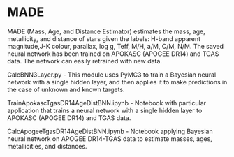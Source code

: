 # MADE
MADE (Mass, Age, and Distance Estimator) estimates the mass, age, metallicity, and distance of stars given the labels: H-band apparent magnitude,J-K colour, parallax, log g, Teff, M/H, a/M, C/M, N/M. The saved neural network has been trained on APOKASC (APOGEE DR14) and TGAS data. The network can easily retrained with new data.

CalcBNN3Layer.py - This module uses PyMC3 to train a Bayesian neural network with a single hidden layer, and then applies it to make predictions in the case of unknown and known targets.

TrainApokascTgasDR14AgeDistBNN.ipynb - Notebook with particular application that trains a neural network with a single hidden layer to APOKASC (APOGEE DR14) and TGAS data.

CalcApogeeTgasDR14AgeDistBNN.ipynb - Notebook applying Bayesian neural network on APOGEE DR14-TGAS data to estimate masses, ages, metallicities, and distances.
